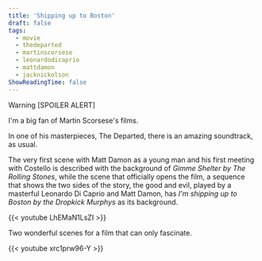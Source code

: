 ```yaml
---
title: 'Shipping up to Boston'
draft: false
tags:
  - movie
  - thedeparted
  - martinscorsese
  - leonardodicaprio
  - mattdamon
  - jacknickolson
ShowReadingTime: false
---
```


Warning [SPOILER ALERT]

I'm a big fan of Martin Scorsese's films. 

In one of his masterpieces, The Departed, there is an amazing soundtrack, as usual. 

The very first scene with Matt Damon as a young man and his first meeting with Costello is described with the background of _Gimme Shelter by The Rolling Stones_, 
while the scene that officially opens the film, a sequence that shows the two sides of the story, the good and evil, played by a masterful Leonardo Di Caprio and Matt Damon, has _I'm shipping up to Boston by the Dropkick Murphys_ as its background. 

{{< youtube LhEMaN1LsZI >}}


Two wonderful scenes for a film that can only fascinate.

{{< youtube xrc1prw96-Y >}}


